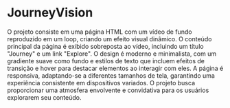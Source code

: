 # JourneyVision
 
O projeto consiste em uma página HTML com um vídeo de fundo reproduzido em um loop, criando um efeito visual dinâmico. O conteúdo principal da página é exibido sobreposta ao vídeo, incluindo um título "Journey" e um link "Explore". O design é moderno e minimalista, com um gradiente suave como fundo e estilos de texto que incluem efeitos de transição e hover para destacar elementos ao interagir com eles. A página é responsiva, adaptando-se a diferentes tamanhos de tela, garantindo uma experiência consistente em dispositivos variados. O projeto busca proporcionar uma atmosfera envolvente e convidativa para os usuários explorarem seu conteúdo.
